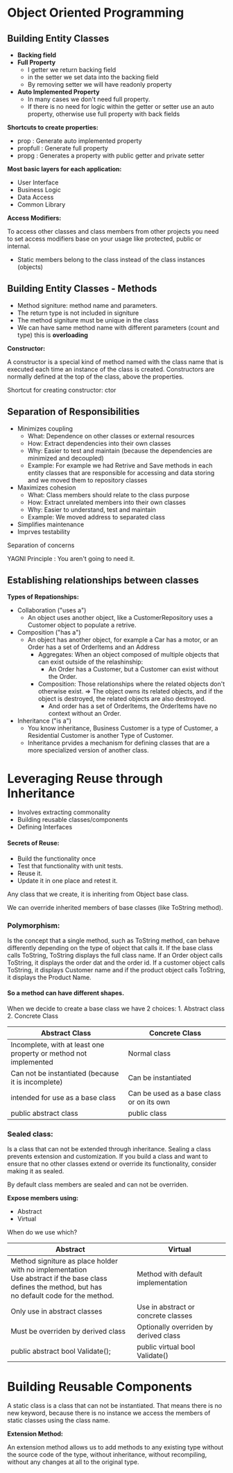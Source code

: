 # Object Oriented Programming

## **Building Entity Classes**

* **Backing field**
* **Full Property**
  * I getter we return backing field
  * in the setter we set data into the backing field
  * By removing setter we will have readonly property
* **Auto Implemented Property**
  * In many cases we don't need full property.
  * If there is no need for logic within the getter or setter use an auto property, otherwise use full property with back fields

**Shortcuts to create properties:**

* prop : Generate auto implemented property
* propfull : Generate full property
* propg : Generates a property with public getter and private setter

**Most basic layers for each application:**

* User Interface
* Business Logic
* Data Access
* Common Library

**Access Modifiers:**

To access other classes and class members from other projects you need to set access modifiers base on your usage like protected, public or internal.

- Static members belong to the class instead of the class instances (objects)

## Building Entity Classes - Methods

* Method signiture: method name and parameters.
* The return type is not included in signiture
* The method signiture must be unique in the class
* We can have same method name with different parameters (count and type) this is **overloading**

**Constructor:**

A constructor is a special kind of method named with the class name that is executed each time an instance of the class is created. Constructors are normally defined at the top of the class, above the properties.

Shortcut for creating constructor: ctor

## Separation of Responsibilities

* Minimizes coupling
  * What: Dependence on other classes or external resources
  * How: Extract dependencies into their own classes
  * Why: Easier to test and maintain (because the dependencies are minimized and decoupled)
  * Example: For example we had Retrive and Save methods in each entity classes that are responsible for accessing and data storing and we moved them to repository classes
* Maximizes cohesion
  * What: Class members should relate to the class purpose
  * How: Extract unrelated members into their own classes
  * Why: Easier to understand, test and maintain
  * Example: We moved address to separated class
* Simplifies maintenance
* Imprves testability

Separation of concerns

YAGNI Principle : You aren't going to need it.

## Establishing relationships between classes

**Types of Repationships:**

* Collaboration ("uses a")
  * An object uses another object, like a CustomerRepository uses a Customer object to populate a retrive.
* Composition ("has a")
  * An object has another object, for example a Car has a motor, or an Order has a set of OrderItems and an Address
    * Aggregates: When an object composed of multiple objects that can exist outside of the relashinship:
      * An Order has a Customer, but a Customer can exist without the Order.
    * Composition: Those relationships where the related objects don't otherwise exist. => The object owns its related objects, and if the object is destroyed, the related objects are also destroyed.
      * And order has a set of OrderItems, the OrderItems have no context without an Order.
* Inheritance ("is a")
  * You know inheritance, Business Customer is a type of Customer, a Residential Customer is another Type of Customer.
  * Inheritance prvides a mechanism for defining classes that are a more specialized version of another class.

# Leveraging Reuse through Inheritance

* Involves extracting commonality
* Building reusable classes/components
* Defining Interfaces

#### **Secrets of Reuse:**

* Build the functionality once
* Test that functionality with unit tests.
* Reuse it.
* Update it in one place and retest it.

Any class that we create, it is inheriting from Object base class.

We can override inherited members of base classes (like ToString method).

### Polymorphism:

Is the concept that a single method, such as ToString method, can behave differently depending on the type of object that calls it. If the base class calls ToString, ToString displays the full class name. If an Order object calls ToString, it displays the order dat and the order id. If a customer object calls ToString, it displays Customer name and if the product object calls ToString, it displays the Product Name.

#### So a method can have different shapes.

When we decide to create a base class we have 2 choices: 1. Abstract class 2. Concrete Class

| Abstract Class                                                        | Concrete Class                            |
| --------------------------------------------------------------------- | ----------------------------------------- |
| Incomplete, with at least one<br />property or method not implemented | Normal class                              |
| Can not be instantiated (because it is incomplete)                    | Can be instantiated                       |
| intended for use as a base class                                      | Can be used as a base class or on its own |
| public abstract class                                                 | public class                              |

### Sealed class:

Is a class that can not be extended through inheritance. Sealing a class prevents extension and customization. If you build a class and want to ensure that no other classes extend or override its functionality, consider making it as sealed.

By default class members are sealed and can not be overriden.

**Expose members using:**

* Abstract
* Virtual

When do we use which?

| Abstract                                                                                                                                                     | Virtual                               |
| ------------------------------------------------------------------------------------------------------------------------------------------------------------ | ------------------------------------- |
| Method signiture as place holder with no implementation<br />Use abstract if the base class defines the method, but has<br />no default code for the method. | Method with default implementation    |
| Only use in abstract classes                                                                                                                                 | Use in abstract or concrete classes   |
| Must be overriden by derived class                                                                                                                           | Optionally overriden by derived class |
| public abstract bool Validate();                                                                                                                             | public virtual bool Validate()        |

# Building Reusable Components

A static class is a class that can not be instantiated. That means there is no new keyword, because there is no instance we access the members of static classes using the class name.

**Extension Method:**

An extension method allows us to add methods to any existing type without the source code of the type, without inheritance, without recompiling, without any changes at all to the original type.
